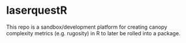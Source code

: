 # laserquestR

This repo is a sandbox/development platform for creating canopy complexity metrics (e.g. rugosity) in R to later be rolled into a package.
